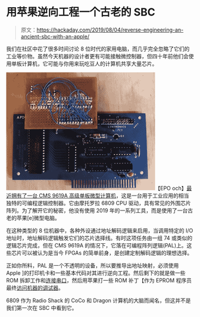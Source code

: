 # 用苹果逆向工程一个古老的 SBC

> 原文：<https://hackaday.com/2019/08/04/reverse-engineering-an-ancient-sbc-with-an-apple/>

我们在社区中花了很多时间讨论 8 位时代的家用电脑，而几乎完全忽略了它们的工业等价物。虽然今天机器的设计者更有可能接触微控制器，但四十年前他们会使用单板计算机，它可能与你用来玩吃豆人的计算机共享大量芯片。

[![](img/85bd0f4389b9a1f6e85a722ca44f99b7.png)](https://hackaday.com/wp-content/uploads/2019/08/6809-sbc-detail.jpg)【EPO och】[最近拥有了一台 CMS 9619A 高级单板微型计算机](https://apple-crapple.blogspot.com/2019/05/cms-6919a-sbc.html)，这是一台用于工业应用的相当独特的可编程逻辑控制器。它由摩托罗拉 6809 CPU 驱动，具有常见的外围芯片阵列。为了解开它的秘密，他没有使用 2019 年的一系列工具，而是使用了一台古老的苹果[e]微型电脑。

在这种类型的 8 位机器中，各种外设通过地址解码逻辑来启用，当调用特定的 I/O 地址时，地址解码逻辑触发它们的芯片选择线。有时这项任务由一组 74 或类似的逻辑芯片完成，但在 CMS 9619A 的情况下，它落在可编程阵列逻辑(PAL)上。这些芯片可以被认为是当今 FPGAs 的简单前身，是创建定制解码逻辑的理想选择。

正如你所料，PAL 是一个不透明的设备，所以要推导出地址映射，必须使用 Apple ]的打印机卡和一些基本代码对其进行逆向工程。然后剩下的就是做一些 ROM 拆卸工作和[连接串口](https://apple-crapple.blogspot.com/2019/07/cms-9619-sbc-power-and-serial-ports.html)，然后用苹果打一些 ROM 补丁【作为 EPROM 程序员最终[访问机器的调试器](https://apple-crapple.blogspot.com/2019/07/cms-9619-success.html)。

6809 作为 Radio Shack 的 CoCo 和 Dragon 计算机的大脑而闻名，但这并不是我们第一次在 SBC 中看到它。